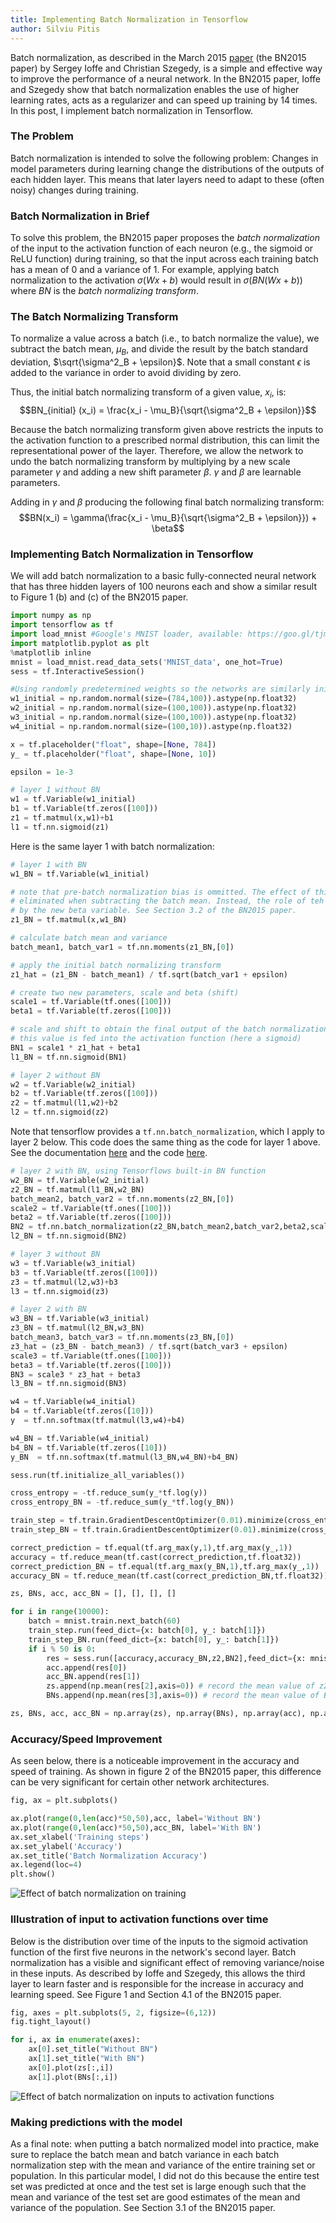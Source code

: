 ```yaml
---
title: Implementing Batch Normalization in Tensorflow
author: Silviu Pitis
---
```


Batch normalization, as described in the March 2015 [paper](http://arxiv.org/pdf/1502.03167v3.pdf) (the BN2015 paper) by Sergey Ioffe and Christian Szegedy, is a simple and effective way to improve the performance of a neural network. In the BN2015 paper, Ioffe and Szegedy show that batch normalization enables the use of higher learning rates, acts as a regularizer and can speed up training by 14 times. In this post, I implement batch normalization in Tensorflow.

<!--more-->

### The Problem

Batch normalization is intended to solve the following problem: Changes in model parameters during learning change the distributions of the outputs of each hidden layer. This means that later layers need to adapt to these (often noisy) changes during training.

### Batch Normalization in Brief

To solve this problem, the BN2015 paper proposes the _batch normalization_ of the input to the activation function of each neuron (e.g., the sigmoid or ReLU function) during training, so that the input across each training batch has a mean of 0 and a variance of 1. For example, applying batch normalization to the activation $\sigma(Wx + b)$ would result in $\sigma(BN(Wx + b))$ where $BN$ is the _batch normalizing transform_.

### The Batch Normalizing Transform

To normalize a value across a batch (i.e., to batch normalize the value), we subtract the batch mean, $\mu_B$, and divide the result by the batch standard deviation, $\sqrt{\sigma^2_B + \epsilon}$. Note that a small constant $\epsilon$ is added to the variance in order to avoid dividing by zero.

Thus, the initial batch normalizing transform of a given value, $x_i$, is: $$BN_{initial} (x_i) = \frac{x_i - \mu_B}{\sqrt{\sigma^2_B + \epsilon}}$$

Because the batch normalizing transform given above restricts the inputs to the activation function to a prescribed normal distribution, this can limit the representational power of the layer. Therefore, we allow the network to undo the batch normalizing transform by multiplying by a new scale parameter $\gamma$ and adding a new shift parameter $\beta$. $\gamma$ and $\beta$ are learnable parameters.

Adding in $\gamma$ and $\beta$ producing the following final batch normalizing transform: $$BN(x_i) = \gamma(\frac{x_i - \mu_B}{\sqrt{\sigma^2_B + \epsilon}}) + \beta$$

### Implementing Batch Normalization in Tensorflow

We will add batch normalization to a basic fully-connected neural network that has three hidden layers of 100 neurons each and show a similar result to Figure 1 (b) and (c) of the BN2015 paper.


```python
import numpy as np
import tensorflow as tf
import load_mnist #Google's MNIST loader, available: https://goo.gl/tjmpXP
import matplotlib.pyplot as plt
%matplotlib inline
mnist = load_mnist.read_data_sets('MNIST_data', one_hot=True)
sess = tf.InteractiveSession()
```


```python
#Using randomly predetermined weights so the networks are similarly initialized
w1_initial = np.random.normal(size=(784,100)).astype(np.float32)
w2_initial = np.random.normal(size=(100,100)).astype(np.float32)
w3_initial = np.random.normal(size=(100,100)).astype(np.float32)
w4_initial = np.random.normal(size=(100,10)).astype(np.float32)
```


```python
x = tf.placeholder("float", shape=[None, 784])
y_ = tf.placeholder("float", shape=[None, 10])
```


```python
epsilon = 1e-3
```


```python
# layer 1 without BN
w1 = tf.Variable(w1_initial)
b1 = tf.Variable(tf.zeros([100]))
z1 = tf.matmul(x,w1)+b1
l1 = tf.nn.sigmoid(z1)
```

Here is the same layer 1 with batch normalization:


```python
# layer 1 with BN
w1_BN = tf.Variable(w1_initial)

# note that pre-batch normalization bias is ommitted. The effect of this bias would be
# eliminated when subtracting the batch mean. Instead, the role of teh bias is performed
# by the new beta variable. See Section 3.2 of the BN2015 paper.
z1_BN = tf.matmul(x,w1_BN)

# calculate batch mean and variance
batch_mean1, batch_var1 = tf.nn.moments(z1_BN,[0])

# apply the initial batch normalizing transform
z1_hat = (z1_BN - batch_mean1) / tf.sqrt(batch_var1 + epsilon)

# create two new parameters, scale and beta (shift)
scale1 = tf.Variable(tf.ones([100]))
beta1 = tf.Variable(tf.zeros([100]))

# scale and shift to obtain the final output of the batch normalization
# this value is fed into the activation function (here a sigmoid)
BN1 = scale1 * z1_hat + beta1
l1_BN = tf.nn.sigmoid(BN1)
```


```python
# layer 2 without BN
w2 = tf.Variable(w2_initial)
b2 = tf.Variable(tf.zeros([100]))
z2 = tf.matmul(l1,w2)+b2
l2 = tf.nn.sigmoid(z2)
```

Note that tensorflow provides a `tf.nn.batch_normalization`, which I apply to layer 2 below. This code does the same thing as the code for layer 1 above. See the documentation [here](https://www.tensorflow.org/versions/master/api_docs/python/nn.html#batch_normalization) and the code [here](https://github.com/tensorflow/tensorflow/blob/master/tensorflow/python/ops/nn.py#L639).


```python
# layer 2 with BN, using Tensorflows built-in BN function
w2_BN = tf.Variable(w2_initial)
z2_BN = tf.matmul(l1_BN,w2_BN)
batch_mean2, batch_var2 = tf.nn.moments(z2_BN,[0])
scale2 = tf.Variable(tf.ones([100]))
beta2 = tf.Variable(tf.zeros([100]))
BN2 = tf.nn.batch_normalization(z2_BN,batch_mean2,batch_var2,beta2,scale2,epsilon)
l2_BN = tf.nn.sigmoid(BN2)
```


```python
# layer 3 without BN
w3 = tf.Variable(w3_initial)
b3 = tf.Variable(tf.zeros([100]))
z3 = tf.matmul(l2,w3)+b3
l3 = tf.nn.sigmoid(z3)
```


```python
# layer 2 with BN
w3_BN = tf.Variable(w3_initial)
z3_BN = tf.matmul(l2_BN,w3_BN)
batch_mean3, batch_var3 = tf.nn.moments(z3_BN,[0])
z3_hat = (z3_BN - batch_mean3) / tf.sqrt(batch_var3 + epsilon)
scale3 = tf.Variable(tf.ones([100]))
beta3 = tf.Variable(tf.zeros([100]))
BN3 = scale3 * z3_hat + beta3
l3_BN = tf.nn.sigmoid(BN3)
```


```python
w4 = tf.Variable(w4_initial)
b4 = tf.Variable(tf.zeros([10]))
y  = tf.nn.softmax(tf.matmul(l3,w4)+b4)

w4_BN = tf.Variable(w4_initial)
b4_BN = tf.Variable(tf.zeros([10]))
y_BN  = tf.nn.softmax(tf.matmul(l3_BN,w4_BN)+b4_BN)
```


```python
sess.run(tf.initialize_all_variables())
```


```python
cross_entropy = -tf.reduce_sum(y_*tf.log(y))
cross_entropy_BN = -tf.reduce_sum(y_*tf.log(y_BN))
```


```python
train_step = tf.train.GradientDescentOptimizer(0.01).minimize(cross_entropy)
train_step_BN = tf.train.GradientDescentOptimizer(0.01).minimize(cross_entropy_BN)
```


```python
correct_prediction = tf.equal(tf.arg_max(y,1),tf.arg_max(y_,1))
accuracy = tf.reduce_mean(tf.cast(correct_prediction,tf.float32))
correct_prediction_BN = tf.equal(tf.arg_max(y_BN,1),tf.arg_max(y_,1))
accuracy_BN = tf.reduce_mean(tf.cast(correct_prediction_BN,tf.float32))
```


```python
zs, BNs, acc, acc_BN = [], [], [], []

for i in range(10000):
    batch = mnist.train.next_batch(60)
    train_step.run(feed_dict={x: batch[0], y_: batch[1]})
    train_step_BN.run(feed_dict={x: batch[0], y_: batch[1]})
    if i % 50 is 0:
        res = sess.run([accuracy,accuracy_BN,z2,BN2],feed_dict={x: mnist.test.images, y_: mnist.test.labels})
        acc.append(res[0])
        acc_BN.append(res[1])
        zs.append(np.mean(res[2],axis=0)) # record the mean value of z2 over the entire test set
        BNs.append(np.mean(res[3],axis=0)) # record the mean value of BN2 over the entire test set

zs, BNs, acc, acc_BN = np.array(zs), np.array(BNs), np.array(acc), np.array(acc_BN)
```

### Accuracy/Speed Improvement

As seen below, there is a noticeable improvement in the accuracy and speed of training. As shown in figure 2 of the BN2015 paper, this difference can be very significant for certain other network architectures.


```python
fig, ax = plt.subplots()

ax.plot(range(0,len(acc)*50,50),acc, label='Without BN')
ax.plot(range(0,len(acc)*50,50),acc_BN, label='With BN')
ax.set_xlabel('Training steps')
ax.set_ylabel('Accuracy')
ax.set_title('Batch Normalization Accuracy')
ax.legend(loc=4)
plt.show()
```


![Effect of batch normalization on training](/images/BN_output_25_0.png)


### Illustration of input to activation functions over time

Below is the distribution over time of the inputs to the sigmoid activation function of the first five neurons in the network's second layer. Batch normalization has a visible and significant effect of removing variance/noise in these inputs. As described by Ioffe and Szegedy, this allows the third layer to learn faster and is responsible for the increase in accuracy and learning speed. See Figure 1 and Section 4.1 of the BN2015 paper.


```python
fig, axes = plt.subplots(5, 2, figsize=(6,12))
fig.tight_layout()

for i, ax in enumerate(axes):
    ax[0].set_title("Without BN")
    ax[1].set_title("With BN")
    ax[0].plot(zs[:,i])
    ax[1].plot(BNs[:,i])
```

![Effect of batch normalization on inputs to activation functions](/images/BN_output_27_0.png)


### Making predictions with the model

As a final note: when putting a batch normalized model into practice, make sure to replace the batch mean and batch variance in each batch normalization step with the mean and variance of the entire training set or population. In this particular model, I did not do this because the entire test set was predicted at once and the test set is large enough such that the mean and variance of the test set are good estimates of the mean and variance of the population. See Section 3.1 of the BN2015 paper.
